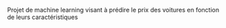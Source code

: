 
Projet de machine learning visant à prédire le prix des voitures en fonction de leurs caractéristiques

